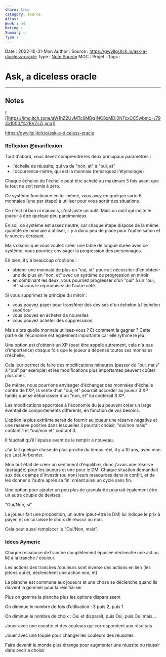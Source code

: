 ```yaml
---
share: true 
category: source
Alias:
Week : 44
Rating :
Summary : 
Type : 
---
```

Date : 2022-10-31-Mon
Author :
Source : https://gwyllgi.itch.io/ask-a-diceless-oracle
Type : [Note Source](Note%20Source)
MOC :
Projet : 
Tags : 

# Ask, a diceless oracle


***

## Notes

![[https://img.itch.zone/aW1hZ2UvMTc0MDg1NC8xMDI0NTcxOC5wbmc=/794x1000/%2BVZsZj.png]]


https://gwyllgi.itch.io/ask-a-diceless-oracle

### Réflexion @inariflexion

Tout d'abord, vous devez comprendre les deux principaux paramètres :
- l'échelle de réussite, qui va de "non, et" à "oui, et"
- l'occurrence-mètre, qui est la monnaie (remarquez l'étymologie)

Chaque échelon de l'échelle peut être acheté au maximum 3 fois avant que le tout ne soit remis à zéro.


Ce système fonctionne en lui-même, vous avez en quelque sorte 6 monnaies (une par étape) à utiliser pour vous sortir des situations.

Ce n'est ni bon ni mauvais, c'est juste un outil. Mais un outil qui incite le joueur à être quelque peu parcimonieux.


En soi, ce système est assez neutre, car chaque étape dispose de la même quantité de monnaie à utiliser, il y a donc peu de place pour l'optimisation et le succès écrasant.

Mais disons que vous voulez créer une table de longue durée avec ce système, vous pourriez envisager la progression des personnages.


Eh bien, il y a beaucoup d'options :
- obtenir une monnaie de plus en "oui, et" pourrait nécessiter d'en obtenir une de plus en "non, et" avec un système de progression en miroir
- en combinant les deux, vous pourriez progresser d'un "oui" à un "oui, et" si vous le reproduisez de l'autre côté.


Si vous supprimez le principe du miroir :
- vous pouvez payer pour transférer des devises d'un échelon à l'échelon supérieur
- vous pouvez en acheter de nouvelles
- vous pouvez acheter des suppressions

Mais alors quelle monnaie utilisez-vous ?  Et comment la gagner ? Cette partie de l'économie est également importante car elle rythme le jeu.


Une option est d'obtenir un XP (peut être appelé autrement, cela n'a pas d'importance) chaque fois que le joueur a dépensé toutes ses monnaies d'échelle.

Cela leur permet de faire des modifications mineures (passer de "oui, mais" à "oui" par exemple) et les modifications plus importantes peuvent coûter plus cher.


De même, nous pourrions envisager d'échanger des monnaies d'échelle contre de l'XP, la vente d'un "oui, et" pourrait accorder au joueur 3 XP tandis que se débarrasser d'un "non, et" lui coûterait 3 XP.

Les modifications apportées à l'économie du jeu peuvent créer un large éventail de comportements différents, en fonction de vos besoins.


L'option la plus extrême serait de fournir au joueur une réserve négative et une réserve positive dans lesquelles il pourrait choisir, "oui/non mais" coûtant 1 et "oui/non et" coûtant 3.

Il faudrait qu'il l'épuise avant de le remplir à nouveau.

J'ai fait quelque chose de plus proche du temps réel, il y a 10 ans, avec mon jeu Last Airbender.


Mon but était de créer un sentiment d'équilibre, donc j'avais une réserve (partagée) pour les joueurs et une pour le DM. Chaque situation demandait aux deux camps d'investir (ou non) leurs ressources dans le conflit, et de les donner à l'autre après sa fin, créant ainsi un cycle sans fin.


Une option pour ajouter un peu plus de granularité pourrait également être un autre couple de devises.

"Oui/Non, si"

Le joueur fait une proposition, un autre (peut-être le DM) lui indique le prix à payer, et on lui laisse le choix de réussir ou non.

Cela peut aussi remplacer le "Oui/Non, mais".
### Idées Aymeric

Chaque ressource de tranche complètement épuisée déclenche une action lié à la tranche / couleur.

Les actions des tranches /couleurs sont inverse des actions en lien (les jetons oui et, déclenchent une action non, et)

La planche est commune aux joueurs et une chose se déclenche quand ils doivent la gommer pour la réinitialiser

Plus on gomme la planche plus les options disparaissent

On diminue le nombre de fois d’utilisation : 3 puis 2, puis 1

On diminue le nombre de choix : Oui et disparaît, puis Oui, puis Oui mais…

Jouer avec une cocotte et des couleurs qui correspondent aux résultats

Jouer avec une toupie pour changer les couleurs des réussites.

Faire devenir le.monde plus étrange pour augmenter une réussite ou réussir dans avoir a choisir


